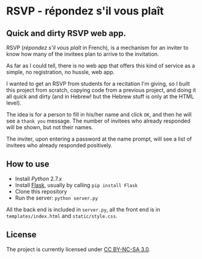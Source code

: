 # RSVP - répondez s'il vous plaît

## Quick and dirty RSVP web app.

RSVP (*répondez s'il vous plaît* in French), is a mechanism for an inviter to know how many of the invitees plan to arrive to the invitation. 

As far as I could tell, there is no web app that offers this kind of service as a simple, no registration, no hussle, web app.

I wanted to get an RSVP from students for a recitation I'm giving, so I built this project from scratch, copying code from a previous project, and doing it all quick and dirty (and in Hebrew! but the Hebrew stuff is only at the HTML level).

The idea is for a person to fill in his/her name and click `OK`, and then he will see a `thank you` message. The number of invitees who already responded will be shown, but not their names. 

The inviter, upon entering a password at the name prompt, will see a list of invitees who already responded positively.

## How to use

 *  Install *Python* 2.7.x
 *  Install [Flask](http://flask.pocoo.org/), usually by calling `pip install Flask`
 *  Clone this repository
 *  Run the server: `python server.py`
 
All the back end is included in `server.py`, all the front end is in `templates/index.html` and `static/style.css`.

## License 

The project is currently licensed under [CC BY-NC-SA 3.0](http://creativecommons.org/licenses/by-nc-sa/3.0/).